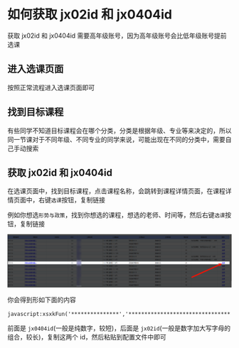 # 如何获取 jx02id 和 jx0404id

获取 jx02id 和 jx0404id 需要高年级账号，因为高年级账号会比低年级账号提前选课

## 进入选课页面

按照正常流程进入选课页面即可

## 找到目标课程

有些同学不知道目标课程会在哪个分类，分类是根据年级、专业等来决定的，所以同一节课对于不同年级、不同专业的同学来说，可能出现在不同的分类中，需要自己手动搜索

## 获取 jx02id 和 jx0404id

在选课页面中，找到目标课程，点击课程名称，会跳转到课程详情页面，在课程详情页面中，右键`选课`按钮，复制链接

例如你想选`形势与政策`，找到你想选的课程，想选的老师、时间等，然后右键`选课`按钮，复制链接

![image](../image/how_to_get_jx02id_and_jx0404id_1.png)

你会得到形如下面的内容

```
javascript:xsxkFun('***************','********************************','null');
```

前面是 `jx0404id`(一般是纯数字，较短)，后面是 `jx02id`(一般是数字加大写字母的组合，较长)，复制这两个 id，然后粘贴到配置文件中即可
